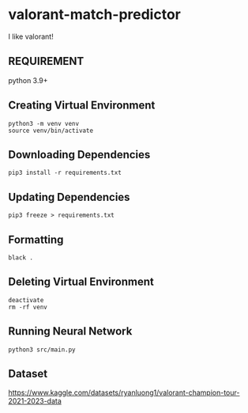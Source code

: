 # valorant-match-predictor
I like valorant!

## REQUIREMENT
python 3.9+

## Creating Virtual Environment
```
python3 -m venv venv
source venv/bin/activate
```

## Downloading Dependencies
```
pip3 install -r requirements.txt
```

## Updating Dependencies
```
pip3 freeze > requirements.txt
```

## Formatting
```
black .
```

## Deleting Virtual Environment
```
deactivate
rm -rf venv
```

## Running Neural Network
```
python3 src/main.py
```

## Dataset
https://www.kaggle.com/datasets/ryanluong1/valorant-champion-tour-2021-2023-data